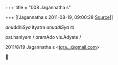 +++
title = "008 Jagannatha s"

+++
[[Jagannatha s	2011-08-19, 09:00:28 [Source](https://groups.google.com/g/bvparishat/c/osj72m4G2Ts)]]



*anu*ddhi*Sya* ityatra *anuddiSya* iti



pat.hanIyam / pramAdo vis.Adyate /  
  

2011/8/19 Jagannatha s \<[jgra...@gmail.com]()\>



